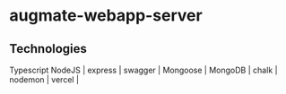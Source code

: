 # augmate-webapp-server

## Technologies

Typescript
NodeJS |
express |
swagger | 
Mongoose |
MongoDB |
chalk |
nodemon |
vercel |